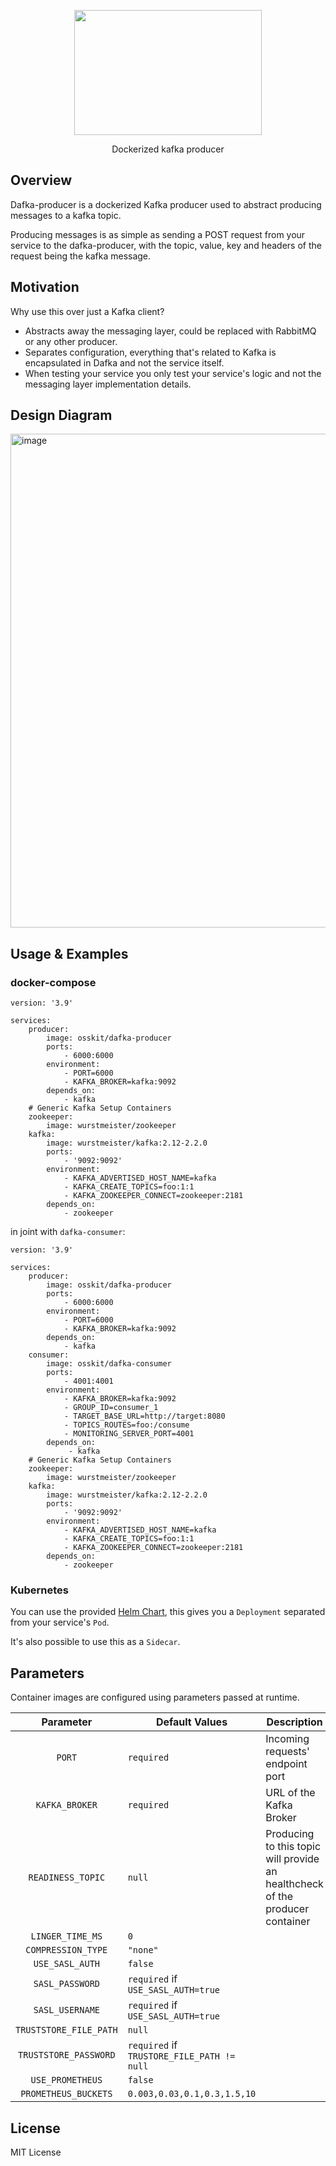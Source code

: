 <p align="center">
  <img width="300" height="200" src="https://user-images.githubusercontent.com/15312980/175078334-f284f44e-0366-4e24-8f09-5301b098ea64.svg"/>
 </p>
 
<div align="center">
Dockerized kafka producer
  
</div>

## Overview
Dafka-producer is a dockerized Kafka producer used to abstract producing messages to a kafka topic.

Producing messages is as simple as sending a POST request from your service to the dafka-producer, with the topic, value, key and headers of the request being the kafka message.

## Motivation
Why use this over just a Kafka client?
* Abstracts away the messaging layer, could be replaced with RabbitMQ or any other producer.
* Separates configuration, everything that's related to Kafka is encapsulated in Dafka and not the service itself.
* When testing your service you only test your service's logic and not the messaging layer implementation details.

## Design Diagram
<img width="790" alt="image" src="https://user-images.githubusercontent.com/15312980/175814041-9991f7d5-830c-4e3f-9b2b-ad3e33228946.png">

## Usage & Examples

### docker-compose
```
version: '3.9'

services:
    producer:
        image: osskit/dafka-producer
        ports:
            - 6000:6000
        environment:
            - PORT=6000
            - KAFKA_BROKER=kafka:9092
        depends_on:
            - kafka
    # Generic Kafka Setup Containers
    zookeeper:
        image: wurstmeister/zookeeper
    kafka:
        image: wurstmeister/kafka:2.12-2.2.0
        ports:
            - '9092:9092'
        environment:
            - KAFKA_ADVERTISED_HOST_NAME=kafka
            - KAFKA_CREATE_TOPICS=foo:1:1
            - KAFKA_ZOOKEEPER_CONNECT=zookeeper:2181
        depends_on:
            - zookeeper
```
in joint with `dafka-consumer`:
```
version: '3.9'

services:
    producer:
        image: osskit/dafka-producer
        ports:
            - 6000:6000
        environment:
            - PORT=6000
            - KAFKA_BROKER=kafka:9092
        depends_on:
            - kafka
    consumer:
        image: osskit/dafka-consumer
        ports:
            - 4001:4001
        environment:
            - KAFKA_BROKER=kafka:9092
            - GROUP_ID=consumer_1
            - TARGET_BASE_URL=http://target:8080
            - TOPICS_ROUTES=foo:/consume
            - MONITORING_SERVER_PORT=4001
        depends_on:
             - kafka
    # Generic Kafka Setup Containers
    zookeeper:
        image: wurstmeister/zookeeper
    kafka:
        image: wurstmeister/kafka:2.12-2.2.0
        ports:
            - '9092:9092'
        environment:
            - KAFKA_ADVERTISED_HOST_NAME=kafka
            - KAFKA_CREATE_TOPICS=foo:1:1
            - KAFKA_ZOOKEEPER_CONNECT=zookeeper:2181
        depends_on:
            - zookeeper
```

### Kubernetes
You can use the provided [Helm Chart](https://github.com/osskit/dafka-producer-helm-chart), this gives you a `Deployment` separated from your service's `Pod`.

It's also possible to use this as a `Sidecar`.
## Parameters

Container images are configured using parameters passed at runtime.

| Parameter | Default Values | Description
| :----: | --- | ---- |
| `PORT` | `required` | Incoming requests' endpoint port | 
| `KAFKA_BROKER` | `required` | URL of the Kafka Broker | 
| `READINESS_TOPIC` | `null` | Producing to this topic will provide an healthcheck of the producer container |
| `LINGER_TIME_MS` | `0` | |
| `COMPRESSION_TYPE` | `"none"` | |
| `USE_SASL_AUTH` | `false` | |
| `SASL_PASSWORD` | `required` if `USE_SASL_AUTH=true` | |
| `SASL_USERNAME` | `required` if `USE_SASL_AUTH=true` | |
| `TRUSTSTORE_FILE_PATH` | `null` | |
| `TRUSTSTORE_PASSWORD` | `required` if `TRUSTORE_FILE_PATH != null` | |
| `USE_PROMETHEUS` | `false` | |
| `PROMETHEUS_BUCKETS` | `0.003,0.03,0.1,0.3,1.5,10` | |

## License
MIT License
